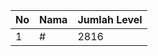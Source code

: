 | No | Nama            | Jumlah Level |
|----|-----------------|--------------|
| 1  | #    |    2816        |
